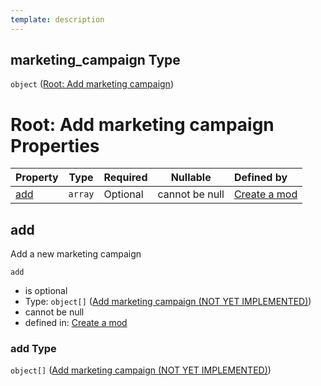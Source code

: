 ```yaml
---
template: description
---
```


## marketing_campaign Type

`object` ([Root: Add marketing campaign](generic-properties-root-add-marketing-campaign.md))

# Root: Add marketing campaign Properties

| Property    | Type    | Required | Nullable       | Defined by                                                                                                                                                                                        |
| :---------- | ------- | -------- | -------------- | :------------------------------------------------------------------------------------------------------------------------------------------------------------------------------------------------ |
| [add](#add) | `array` | Optional | cannot be null | [Create a mod](generic-properties-root-add-marketing-campaign-properties-add-marketing-campaign.md "http&#x3A;//www.city-game-studio.com/mod.json#/properties/marketing_campaign/properties/add") |

## add

Add a new marketing campaign


`add`

-   is optional
-   Type: `object[]` ([Add marketing campaign (NOT YET IMPLEMENTED)](generic-properties-root-add-marketing-campaign-properties-add-marketing-campaign-add-marketing-campaign-not-yet-implemented.md))
-   cannot be null
-   defined in: [Create a mod](generic-properties-root-add-marketing-campaign-properties-add-marketing-campaign.md "http&#x3A;//www.city-game-studio.com/mod.json#/properties/marketing_campaign/properties/add")

### add Type

`object[]` ([Add marketing campaign (NOT YET IMPLEMENTED)](generic-properties-root-add-marketing-campaign-properties-add-marketing-campaign-add-marketing-campaign-not-yet-implemented.md))
